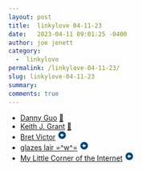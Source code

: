 ```yaml
---
layout: post
title:  linkylove 04-11-23
date:   2023-04-11 09:01:25 -0400
author: joe jenett
category:
  -  linkylove
permalink: /linkylove-04-11-23/
slug: linkylove-04-11-23
summary: 
comments: true
---
```

<ul>
	<li><a title="Danny Guo" href="https://www.dannyguo.com/">Danny Guo</a> <a href="https://pinboard.in/u:ramicof">📌</a></li>
	<li><a title="Keith J. Grant" href="https://keithjgrant.com/">Keith J. Grant</a> <a href="https://pinboard.in/u:jugglebird">📌</a></li>
	<li><a title="Bret Victor, beast of burden" href="http://worrydream.com/">Bret Victor</a> <a class="normaltext" title="source" href="https://search.marginalia.nu/explore/random"><img src="/images/left-arrow.png" alt="" width="18"></a></li>
	<li><a title="jan Alesi" href="https://glazeliights.neocities.org/home">glazes lair =^w^=</a> <a class="normaltext" title="source" href="https://hotlinewebring.club/"><img src="/images/left-arrow.png" alt="" width="18"></a></li>
	<li><a title="My Little Corner of the Internet" href="https://tabi98.neocities.org/">My Little Corner of the Internet</a> <a class="normaltext" title="source" href="https://webring.dinhe.net/"><img src="/images/left-arrow.png" alt="" width="18"></a></li>
</ul>

<a href="https://brid.gy/publish/mastodon"></a>